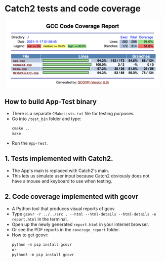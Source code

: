 # Catch2 tests and code coverage

![Report](coverage_report/GCC%20Code%20Coverage%20Report.png)

## How to build App-Test binary
- There is a separate `CMakeLists.txt` file for testing purposes.
- Go into `/test_bin` folder and type:
  ```txt
  cmake ..
  make
  ```
- Run the `App-Test`.

## 1. Tests implemented with Catch2.
- The App's main is replaced with Catch2's main.
- This lets us simulate user input because Catch2 obviously does not have a mouse and keyboard to use when testing.

## 2. Code coverage implemented with gcovr
- A Python tool that produces visual reports of gcov.
- Type `gcovr -r ../../src . --html --html-details --html-details -o report.html` in the terminal.
- Open up the newly generated `report.html` in your internet browser.
- Or see the PDF reports in the `coverage_report` folder.
- How to get gcovr:
    ```txt
    python -m pip install gcovr
    or
    python3 -m pip install gcovr
    ```

